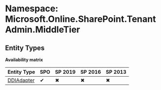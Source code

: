 # Namespace: Microsoft.Online.SharePoint.TenantAdmin.MiddleTier
## Entity Types

**Availability matrix**

Entity Type | SPO | SP 2019 | SP 2016 | SP 2013
----------|-----|---------|---------|--------
[DDIAdapter](./EntityTypes/DDIAdapter) | ✔ | ✖ | ✖ | ✖
